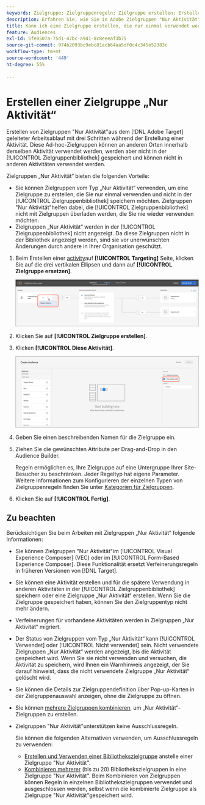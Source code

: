 ```yaml
---
keywords: Zielgruppe; Zielgruppenregeln; Zielgruppe erstellen; Erstellen von Zielgruppen; nur Aktivität; nur Activity; adhoc
description: Erfahren Sie, wie Sie in Adobe Zielgruppen "Nur Aktivität"erstellen [!DNL Target] die nur einmal verwendet werden.
title: Kann ich eine Zielgruppe erstellen, die nur einmal verwendet werden soll?
feature: Audiences
exl-id: 5fe0507a-75d1-47bc-a941-8c8eeeaf3b75
source-git-commit: 974b2093bc9ebc81acb64aa5df0c4c345e52383c
workflow-type: tm+mt
source-wordcount: '449'
ht-degree: 55%

---
```


# Erstellen einer Zielgruppe „Nur Aktivität“

Erstellen von Zielgruppen &quot;Nur Aktivität&quot;aus dem [!DNL Adobe Target] geleiteter Arbeitsablauf mit drei Schritten während der Erstellung einer Aktivität. Diese Ad-hoc-Zielgruppen können an anderen Orten innerhalb derselben Aktivität verwendet werden, werden aber nicht in der [!UICONTROL Zielgruppenbibliothek] gespeichert und können nicht in anderen Aktivitäten verwendet werden.

Zielgruppen „Nur Aktivität“ bieten die folgenden Vorteile:

* Sie können Zielgruppen vom Typ „Nur Aktivität“ verwenden, um eine Zielgruppe zu erstellen, die Sie nur einmal verwenden und nicht in der [!UICONTROL Zielgruppenbibliothek] speichern möchten. Zielgruppen &quot;Nur Aktivität&quot;helfen dabei, die [!UICONTROL Zielgruppenbibliothek] nicht mit Zielgruppen überladen werden, die Sie nie wieder verwenden möchten.
* Zielgruppen „Nur Aktivität“ werden in der [!UICONTROL Zielgruppenbibliothek] nicht angezeigt. Da diese Zielgruppen nicht in der Bibliothek angezeigt werden, sind sie vor unerwünschten Änderungen durch andere in Ihrer Organisation geschützt.

1. Beim Erstellen einer [activity](/help/c-activities/activities.md#concept_D317A95A1AB54674BA7AB65C7985BA03)auf **[!UICONTROL Targeting]** Seite, klicken Sie auf die drei vertikalen Ellipsen und dann auf **[!UICONTROL Zielgruppe ersetzen]**.

   ![Schrittergebnis](assets/edit_audience.png)

1. Klicken Sie auf **[!UICONTROL Zielgruppe erstellen]**.

1. Klicken **[!UICONTROL Diese Aktivität]**.

   ![](assets/activity-only-aud.png)

1. Geben Sie einen beschreibenden Namen für die Zielgruppe ein.
1. Ziehen Sie die gewünschten Attribute per Drag-and-Drop in den Audience Builder.

   Regeln ermöglichen es, Ihre Zielgruppe auf eine Untergruppe Ihrer Site-Besucher zu beschränken. Jeder Regeltyp hat eigene Parameter. Weitere Informationen zum Konfigurieren der einzelnen Typen von Zielgruppenregeln finden Sie unter [Kategorien für Zielgruppen](/help/c-target/c-audiences/c-target-rules/target-rules.md#concept_E3A77E42F1644503A829B5107B20880D).

1. Klicken Sie auf **[!UICONTROL Fertig]**.

## Zu beachten

Berücksichtigen Sie beim Arbeiten mit Zielgruppen „Nur Aktivität“ folgende Informationen:

* Sie können Zielgruppen &quot;Nur Aktivität&quot;im [!UICONTROL Visual Experience Composer] (VEC) oder im [!UICONTROL Form-Based Experience Composer]. Diese Funktionalität ersetzt Verfeinerungsregeln in früheren Versionen von [!DNL Target].
* Sie können eine Aktivität erstellen und für die spätere Verwendung in anderen Aktivitäten in der [!UICONTROL Zielgruppenbibliothek] speichern oder eine Zielgruppe „Nur Aktivität“ erstellen. Wenn Sie die Zielgruppe gespeichert haben, können Sie den Zielgruppentyp nicht mehr ändern.
* Verfeinerungen für vorhandene Aktivitäten werden in Zielgruppen „Nur Aktivität“ migriert.
* Der Status von Zielgruppen vom Typ „Nur Aktivität“ kann [!UICONTROL Verwendet] oder [!UICONTROL Nicht verwendet] sein. Nicht verwendete Zielgruppen „Nur Aktivität“ werden angezeigt, bis die Aktivität gespeichert wird. Wenn Sie sie nicht verwenden und versuchen, die Aktivität zu speichern, wird Ihnen ein Warnhinweis angezeigt, der Sie darauf hinweist, dass die nicht verwendete Zielgruppe „Nur Aktivität“ gelöscht wird.
* Sie können die Details zur Zielgruppendefinition über Pop-up-Karten in der Zielgruppenauswahl anzeigen, ohne die Zielgruppe zu öffnen.
* Sie können [mehrere Zielgruppen kombinieren](/help/c-target/combining-multiple-audiences.md#concept_A7386F1EA4394BD2AB72399C225981E5), um „Nur Aktivität“-Zielgruppen zu erstellen.
* Zielgruppen &quot;Nur Aktivität&quot;unterstützen keine Ausschlussregeln.

   Sie können die folgenden Alternativen verwenden, um Ausschlussregeln zu verwenden:

   * [Erstellen und Verwenden einer Bibliothekszielgruppe](/help/c-target/c-audiences/create-audience.md) anstelle einer Zielgruppe &quot;Nur Aktivität&quot;.
   * [Kombinieren mehrerer](/help/c-target/combining-multiple-audiences.md#concept_A7386F1EA4394BD2AB72399C225981E5) (bis zu 20) Bibliothekszielgruppen in eine Zielgruppe &quot;Nur Aktivität&quot;. Beim Kombinieren von Zielgruppen können Regeln in einzelnen Bibliothekszielgruppen verwendet und ausgeschlossen werden, selbst wenn die kombinierte Zielgruppe als Zielgruppe &quot;Nur Aktivität&quot;gespeichert wird.
